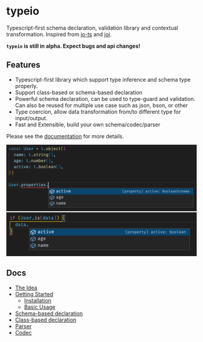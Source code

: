 # typeio

Typescript-first schema declaration, validation library and contextual transformation. Inspired from [io-ts](https://www.npmjs.com/package/io-ts) and [joi](https://www.npmjs.com/package/joi).

**`typeio` is still in alpha. Expect bugs and api changes!**

## Features

- Typescript-first library which support type inference and schema type properly.
- Support class-based or schema-based declaration
- Powerful schema declaration, can be used to type-guard and validation. Can also be reused for multiple use case such as json, bson, or other
- Type coercion, allow data transformation from/to different type for input/output.
- Fast and Extensible, build your own schema/codec/parser

Please see the [documentation](#docs) for more details.

![inference](images/ts-object.png)
![inference](images/ts-type-guard.png)

## Docs

- [The Idea](docs/pages/01-the-idea.md)
- [Getting Started](docs/pages/02-getting-started.md)
  - [Installation](docs/pages/02-getting-started.md#installation)
  - [Basic Usage](docs/pages/02-getting-started.md#basic-usage)
- [Schema-based declaration](docs/pages/03-schema.md)
- [Class-based declaration](docs/pages/04-class.md)
- [Parser](docs/pages/05-parser.md)
- [Codec](docs/pages/06-codec.md)
